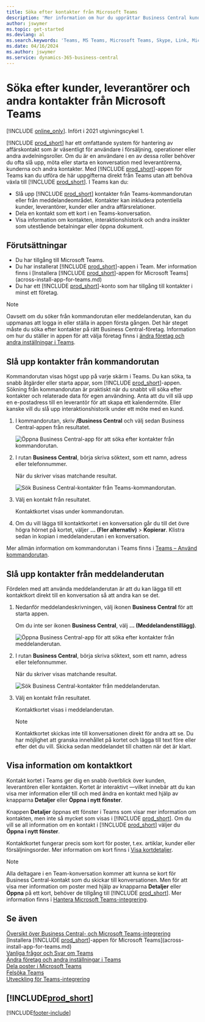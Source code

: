 ```yaml
---
title: Söka efter kontakter från Microsoft Teams
description: 'Mer information om hur du upprättar Business Central kunder, leverantörer och andra kontakter från Microsoft Teams.'
author: jswymer
ms.topic: get-started
ms.devlang: al
ms.search.keywords: 'Teams, MS Teams, Microsoft Teams, Skype, Link, Microsoft 365, contacts, search, messaging extensions'
ms.date: 04/16/2024
ms.author: jswymer
ms.service: dynamics-365-business-central
---
```


# Söka efter kunder, leverantörer och andra kontakter från Microsoft Teams

[!INCLUDE [online_only](includes/online_only.md)]. Infört i 2021 utgivningscykel 1.

[!INCLUDE [prod_short](includes/prod_short.md)] har ett omfattande system för hantering av affärskontakt som är väsentligt för användare i försäljning, operationer eller andra avdelningsroller. Om du är en användare i en av dessa roller behöver du ofta slå upp, möta eller starta en konversation med leverantörerna, kunderna och andra kontakter. Med [!INCLUDE [prod_short](includes/prod_short.md)]-appen för Teams kan du utföra de här uppgifterna direkt från Teams utan att behöva växla till [!INCLUDE [prod_short](includes/prod_short.md)]. I Teams kan du:

- Slå upp [!INCLUDE [prod_short](includes/prod_short.md)] kontakter från Teams-kommandorutan eller från meddelandeområdet. Kontakter kan inkludera potentiella kunder, leverantörer, kunder eller andra affärsrelationer.
- Dela en kontakt som ett kort i en Teams-konversation.
- Visa information om kontakten, interaktionshistorik och andra insikter som utestående betalningar eller öppna dokument.

## Förutsättningar

- Du har tillgång till Microsoft Teams.
- Du har installerat [!INCLUDE [prod_short](includes/prod_short.md)]-appen i Team. Mer information finns i [Installera [!INCLUDE [prod_short](includes/prod_short.md)]-appen för Microsoft Teams](across-install-app-for-teams.md)
- Du har ett [!INCLUDE [prod_short](includes/prod_short.md)]-konto som har tillgång till kontakter i minst ett företag.

> [!NOTE]
> Oavsett om du söker från kommandorutan eller meddelanderutan, kan du uppmanas att logga in eller ställa in appen första gången. Det här steget måste du söka efter kontakter på rätt Business Central-företag. Information om hur du ställer in appen för att välja företag finns i [ändra företag och andra inställningar i Teams](across-teams-settings.md).

## Slå upp kontakter från kommandorutan

Kommandorutan visas högst upp på varje skärm i Teams. Du kan söka, ta snabb åtgärder eller starta appar, som [!INCLUDE [prod_short](includes/prod_short.md)]-appen. Sökning från kommandorutan är praktiskt när du snabbt vill söka efter kontakter och relaterade data för egen användning. Anta att du vill slå upp en e-postadress till en leverantör för att skapa ett kalendermöte. Eller kanske vill du slå upp interaktionshistorik under ett möte med en kund.

1. I kommandorutan, skriv **/Business Central** och välj sedan Business Central-appen från resultatet.

    ![Öppna Business Central-app för att söka efter kontakter från kommandorutan.](media/teams-contacts-command-1a.png)

2. I rutan **Business Central**, börja skriva söktext, som ett namn, adress eller telefonnummer.

    När du skriver visas matchande resultat.

    ![Sök Business Central-kontakter från Teams-kommandorutan.](media/teams-contacts-command-2.png)
3. Välj en kontakt från resultatet.

    Kontaktkortet visas under kommandorutan.

4. Om du vill lägga till kontaktkortet i en konversation går du till det övre högra hörnet på kortet, väljer **... (Fler alternativ)** > **Kopierar**. Klistra sedan in kopian i meddelanderutan i en konversation.  

Mer allmän information om kommandorutan i Teams finns i [Teams – Använd kommandorutan](https://support.microsoft.com/en-us/office/use-the-command-box-13c4e429-7324-4886-b377-5dbed539193b).

## Slå upp kontakter från meddelanderutan

Fördelen med att använda meddelanderutan är att du kan lägga till ett kontaktkort direkt till en konversation så att andra kan se det.

1. Nedanför meddelandeskrivningen, välj ikonen **Business Central** för att starta appen.

    Om du inte ser ikonen **Business Central**, välj **... (Meddelandenstillägg)**.

    ![Öppna Business Central-app för att söka efter kontakter från meddelanderutan.](media/teams-contacts-message-box.png)

2. I rutan **Business Central**, börja skriva söktext, som ett namn, adress eller telefonnummer.

    När du skriver visas matchande resultat.

    ![Sök Business Central-kontakter från meddelanderutan.](media/teams-contacts-5.png)
3. Välj en kontakt från resultatet.

    Kontaktkortet visas i meddelanderutan.

    > [!NOTE]
    > Kontaktkortet skickas inte till konversationen direkt för andra att se. Du har möjlighet att granska innehållet på kortet och lägga till text före eller efter det du vill. Skicka sedan meddelandet till chatten när det är klart.

<!--
### Here's another way

1. Instead of using the **Business Central** icon, type **@Business Central** directly in the message compose box.
2. Enter your search terms in the box.
3. Use the up and down arrow keys on the keyboard to choose a contact, then select <kbd>Enter</kbd> to select it.-->

## Visa information om kontaktkort

Kontakt kortet i Teams ger dig en snabb överblick över kunden, leverantören eller kontakten. Kortet är interaktivt &mdash;vilket innebär att du kan visa mer information eller till och med ändra en kontakt med hjälp av knapparna **Detaljer** eller **Öppna i nytt fönster**.

Knappen **Detaljer** öppnas ett fönster i Teams som visar mer information om kontakten, men inte så mycket som visas i [!INCLUDE [prod_short](includes/prod_short.md)]. Om du vill se all information om en kontakt i [!INCLUDE [prod_short](includes/prod_short.md)] väljer du **Öppna i nytt fönster**.

Kontaktkortet fungerar precis som kort för poster, t.ex. artiklar, kunder eller försäljningsorder. Mer information om kort finns i [Visa kortdetaljer](across-working-with-teams.md#view-card-details).

> [!NOTE]
> Alla deltagare i en Team-konversation kommer att kunna se kort för Business Central-kontakt som du skickar till konversationen. Men för att visa mer information om poster med hjälp av knapparna **Detaljer** eller **Öppna** på ett kort, behöver de tillgång till [!INCLUDE [prod_short](includes/prod_short.md)]. Mer information finns i [Hantera Microsoft Teams-integrering](admin-teams-integration.md#minimum-requirements-1).

## Se även

[Översikt över Business Central- och Microsoft Teams-integrering](across-teams-overview.md)  
[Installera [!INCLUDE [prod_short](includes/prod_short.md)]-appen för Microsoft Teams](across-install-app-for-teams.md)  
[Vanliga frågor och Svar om Teams](teams-faq.md)  
[Ändra företag och andra inställningar i Teams](across-teams-settings.md)  
[Dela poster i Microsoft Teams](across-working-with-teams.md)  
[Felsöka Teams](admin-teams-troubleshooting.md)  
[Utveckling för Teams-integrering](/dynamics365/business-central/dev-itpro/developer/devenv-develop-for-teams)  

## [!INCLUDE[prod_short](includes/free_trial_md.md)]  


[!INCLUDE[footer-include](includes/footer-banner.md)]